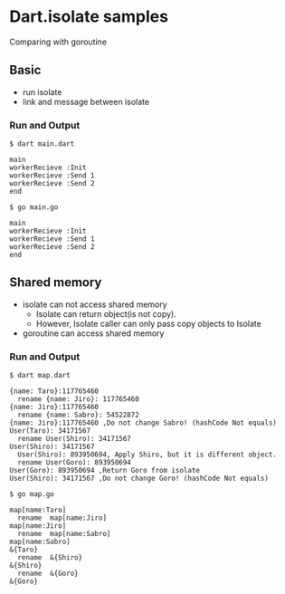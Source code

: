 # Dart.isolate samples
Comparing with goroutine

## Basic
- run isolate
- link and message between isolate

### Run and Output
`$ dart main.dart`
```
main
workerRecieve :Init
workerRecieve :Send 1
workerRecieve :Send 2
end
```

`$ go main.go`
```
main
workerRecieve :Init
workerRecieve :Send 1
workerRecieve :Send 2
end
```

## Shared memory
- isolate can not access shared memory
  - Isolate can return object(is not copy). 
  - However, Isolate caller can only pass copy objects to Isolate
- goroutine can access shared memory

### Run and Output
`$ dart map.dart`
```
{name: Taro}:117765460
  rename {name: Jiro}: 117765460
{name: Jiro}:117765460
  rename {name: Sabro}: 54522872
{name: Jiro}:117765460 ,Do not change Sabro! (hashCode Not equals)
User(Taro): 34171567
  rename User(Shiro): 34171567
User(Shiro): 34171567
  User(Shiro): 893950694, Apply Shiro, but it is different object.
  rename User(Goro): 893950694
User(Goro): 893950694 ,Return Goro from isolate
User(Shiro): 34171567 ,Do not change Goro! (hashCode Not equals)
```

`$ go map.go`
```
map[name:Taro]
  rename  map[name:Jiro]
map[name:Jiro]
  rename  map[name:Sabro]
map[name:Sabro]
&{Taro}
  rename  &{Shiro}
&{Shiro}
  rename  &{Goro}
&{Goro}
```
